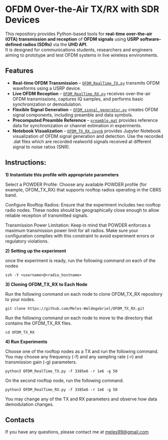 # OFDM Over-the-Air TX/RX with SDR Devices

This repository provides Python-based tools for **real-time over-the-air (OTA) transmission and reception** of **OFDM signals** using **USRP software-defined radios (SDRs)** via the **UHD API**.  
It is designed for communications students, researchers and engineers aiming to prototype and test OFDM systems in live wireless environments.

## Features

- **Real-time OFDM Transmission** – [`OFDM_RealTime_TX.py`](OFDM_RealTime_TX.py) transmits OFDM waveforms using a USRP device.
- **Live OFDM Reception** – [`OFDM_RealTime_RX.py`](OFDM_RealTime_RX.py) receives over-the-air OFDM transmissions, captures IQ samples, and performs basic synchronization or demodulation.
- **Flexible Signal Generation** – [`OFDM_signal_generator.py`](OFDM_signal_generator.py) creates OFDM signal components, including preamble and data symbols.
- **Precomputed Preamble Reference** – [`preamble.mat`](preamble.mat) provides reference data for synchronization or channel estimation in experiments.
- **Notebook Visualization** – [`OFDM_TX_RX.ipynb`](OFDM_TX_RX.ipynb) provides Jupyter Notebook visualization of OFDM signal generation and detection. Use the recorded .dat files which are recorded realworld signals received at different signal to noise ratios (SNR).

## Instructions:

**1) Instantiate this profile with appropriate parameters**

Select a POWDER Profile:
Choose any available POWDER profile (for example, OFDM_TX_RX) that supports rooftop radios operating in the CBRS band.

Configure Rooftop Radios: 
Ensure that the experiment includes two rooftop radio nodes. These nodes should be geographically close enough to allow reliable reception of transmitted signals.

Transmission Power Limitation: 
Keep in mind that POWDER enforces a maximum transmission power limit for all radios. Make sure your configuration complies with this constraint to avoid experiment errors or regulatory violations.

**2) Setting up the experiment**

once the experiment is ready, run the following command on each of the nodes
  ```
  ssh -Y <username>@<radio_hostname>
  ```
  
**3) Cloning OFDM_TX_RX to Each Node**

Run the following command on each node to clone OFDM_TX_RX repository to your nodes. 
  ```
git clone https://github.com/Meles-Weldegebriel/OFDM_TX_RX.git
  ```
Run the following command on each node to move to the directory that contains the OFDM_TX_RX files.

  ```
cd OFDM_TX_RX
  ```

**4) Run Experiments**

Choose one of the rooftop nodes as a TX and run the following command. You may choose any frequency (-f) and any sampling rate (-r) and transmission gain (-g) parameters.
```
python3 OFDM_RealTime_TX.py -f 3385e6 -r 1e6 -g 50
```
On the second rooftop node, run the following command.
```
python3 OFDM_RealTime_RX.py -f 3385e6 -r 1e6 -g 50
```
You may change any of the TX and RX parameters and observe how data demodulation changes. 

## Contacts
If you have any questions, please contact me at meles99@gmail.com
